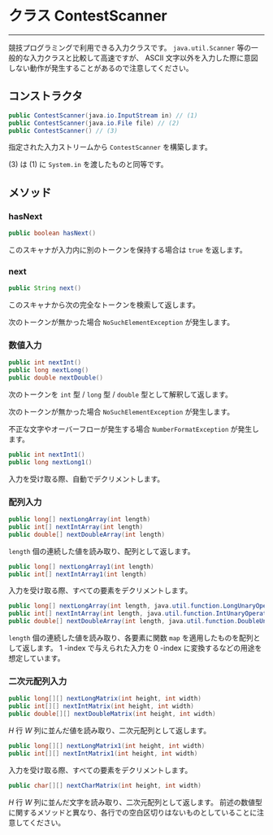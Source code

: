 # クラス ContestScanner
- - -

競技プログラミングで利用できる入力クラスです。
`java.util.Scanner` 等の一般的な入力クラスと比較して高速ですが、 ASCII 文字以外を入力した際に意図しない動作が発生することがあるので注意してください。

## コンストラクタ

```java
public ContestScanner(java.io.InputStream in) // (1)
public ContestScanner(java.io.File file) // (2)
public ContestScanner() // (3)
```
指定された入力ストリームから `ContestScanner` を構築します。

$(3)$ は $(1)$ に `System.in` を渡したものと同等です。

## メソッド

### hasNext
```java
public boolean hasNext()
```
このスキャナが入力内に別のトークンを保持する場合は `true` を返します。

### next
```java
public String next()
```
このスキャナから次の完全なトークンを検索して返します。

次のトークンが無かった場合 `NoSuchElementException` が発生します。

### 数値入力
```java
public int nextInt()
public long nextLong()
public double nextDouble()
```
次のトークンを `int` 型 / `long` 型 / `double` 型として解釈して返します。

次のトークンが無かった場合 `NoSuchElementException` が発生します。

不正な文字やオーバーフローが発生する場合 `NumberFormatException` が発生します。

```java
public int nextInt1()
public long nextLong1()
```
入力を受け取る際、自動でデクリメントします。

### 配列入力
```java
public long[] nextLongArray(int length)
public int[] nextIntArray(int length)
public double[] nextDoubleArray(int length)
```
`length` 個の連続した値を読み取り、配列として返します。

```java
public long[] nextLongArray1(int length)
public int[] nextIntArray1(int length)
```
入力を受け取る際、すべての要素をデクリメントします。

```java
public long[] nextLongArray(int length, java.util.function.LongUnaryOperator map)
public int[] nextIntArray(int length, java.util.function.IntUnaryOperator map)
public double[] nextDoubleArray(int length, java.util.function.DoubleUnaryOperator map)
```
`length` 個の連続した値を読み取り、各要素に関数 `map` を適用したものを配列として返します。
$1$ -index で与えられた入力を $0$ -index に変換するなどの用途を想定しています。

### 二次元配列入力
```java
public long[][] nextLongMatrix(int height, int width)
public int[][] nextIntMatrix(int height, int width)
public double[][] nextDoubleMatrix(int height, int width)
```
$H$ 行 $W$ 列に並んだ値を読み取り、二次元配列として返します。

```java
public long[][] nextLongMatrix1(int height, int width)
public int[][] nextIntMatrix1(int height, int width)
```
入力を受け取る際、すべての要素をデクリメントします。

```java
public char[][] nextCharMatrix(int height, int width)
```
$H$ 行 $W$ 列に並んだ文字を読み取り、二次元配列として返します。
前述の数値型に関するメソッドと異なり、各行での空白区切りはないものとしていることに注意してください。
